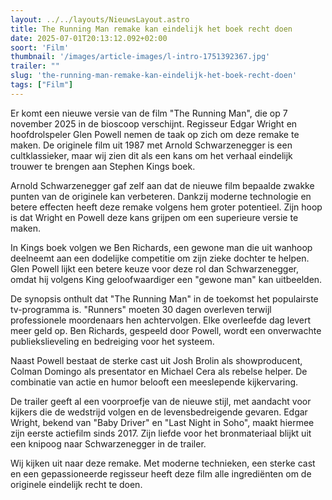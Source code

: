 ```yaml
---
layout: ../../layouts/NieuwsLayout.astro
title: The Running Man remake kan eindelijk het boek recht doen
date: 2025-07-01T20:13:12.092+02:00
soort: 'Film'
thumbnail: '/images/article-images/l-intro-1751392367.jpg'
trailer: ""
slug: 'the-running-man-remake-kan-eindelijk-het-boek-recht-doen'
tags: ["Film"]
---
```


Er komt een nieuwe versie van de film "The Running Man", die op 7 november 2025
in de bioscoop verschijnt. Regisseur Edgar Wright en hoofdrolspeler Glen Powell
nemen de taak op zich om deze remake te maken. De originele film uit 1987 met
Arnold Schwarzenegger is een cultklassieker, maar wij zien dit als een kans om
het verhaal eindelijk trouwer te brengen aan Stephen Kings boek.

Arnold Schwarzenegger gaf zelf aan dat de nieuwe film bepaalde zwakke punten van
de originele kan verbeteren. Dankzij moderne technologie en betere effecten
heeft deze remake volgens hem groter potentieel. Zijn hoop is dat Wright en
Powell deze kans grijpen om een superieure versie te maken.

In Kings boek volgen we Ben Richards, een gewone man die uit wanhoop deelneemt
aan een dodelijke competitie om zijn zieke dochter te helpen. Glen Powell lijkt
een betere keuze voor deze rol dan Schwarzenegger, omdat hij volgens King
geloofwaardiger een "gewone man" kan uitbeelden.

De synopsis onthult dat "The Running Man" in de toekomst het populairste
tv-programma is. "Runners" moeten 30 dagen overleven terwijl professionele
moordenaars hen achtervolgen. Elke overleefde dag levert meer geld op. Ben
Richards, gespeeld door Powell, wordt een onverwachte publiekslieveling en
bedreiging voor het systeem.

Naast Powell bestaat de sterke cast uit Josh Brolin als showproducent, Colman
Domingo als presentator en Michael Cera als rebelse helper. De combinatie van
actie en humor belooft een meeslepende kijkervaring.

De trailer geeft al een voorproefje van de nieuwe stijl, met aandacht voor
kijkers die de wedstrijd volgen en de levensbedreigende gevaren. Edgar Wright,
bekend van "Baby Driver" en "Last Night in Soho", maakt hiermee zijn eerste
actiefilm sinds 2017. Zijn liefde voor het bronmateriaal blijkt uit een knipoog
naar Schwarzenegger in de trailer.

Wij kijken uit naar deze remake. Met moderne technieken, een sterke cast en een
gepassioneerde regisseur heeft deze film alle ingrediënten om de originele
eindelijk recht te doen.